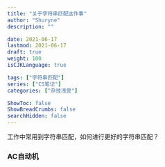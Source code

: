 ```yaml
---
title: "关于字符串匹配这件事"
author: "Shuryne"
description: ""

date: 2021-06-17
lastmod: 2021-06-17
draft: true
weight: 100
isCJKLanguage: true

tags: ["字符串匹配"]
series: ["CS笔记"]
categories: ["杂技浅尝"]

ShowToc: false
ShowBreadCrumbs: false
searchHidden: false
---
```




工作中常用到字符串匹配，如何进行更好的字符串匹配？





### AC自动机

